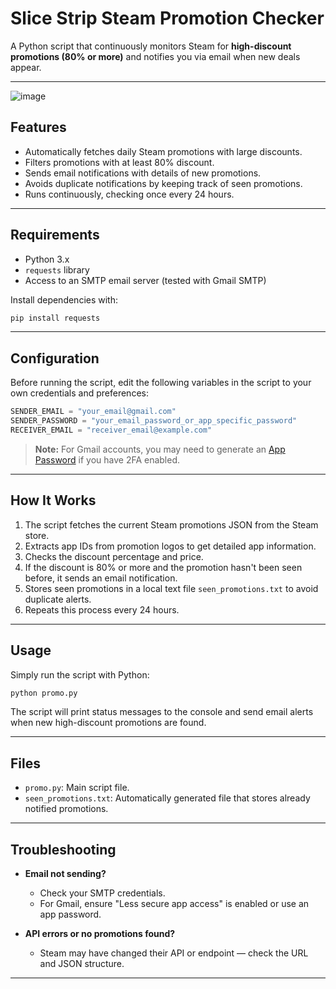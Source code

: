 # Slice Strip Steam Promotion Checker 

A Python script that continuously monitors Steam for **high-discount promotions (80% or more)** and notifies you via email when new deals appear.

---

![image](https://github.com/user-attachments/assets/4e1294fd-6c64-4553-82af-16e6e7f1d91b)


## Features

* Automatically fetches daily Steam promotions with large discounts.
* Filters promotions with at least 80% discount.
* Sends email notifications with details of new promotions.
* Avoids duplicate notifications by keeping track of seen promotions.
* Runs continuously, checking once every 24 hours.

---

## Requirements

* Python 3.x
* `requests` library
* Access to an SMTP email server (tested with Gmail SMTP)

Install dependencies with:

```bash
pip install requests
```

---

## Configuration

Before running the script, edit the following variables in the script to your own credentials and preferences:

```python
SENDER_EMAIL = "your_email@gmail.com"
SENDER_PASSWORD = "your_email_password_or_app_specific_password"
RECEIVER_EMAIL = "receiver_email@example.com"
```

> **Note:** For Gmail accounts, you may need to generate an [App Password](https://support.google.com/accounts/answer/185833) if you have 2FA enabled.

---

## How It Works

1. The script fetches the current Steam promotions JSON from the Steam store.
2. Extracts app IDs from promotion logos to get detailed app information.
3. Checks the discount percentage and price.
4. If the discount is 80% or more and the promotion hasn't been seen before, it sends an email notification.
5. Stores seen promotions in a local text file `seen_promotions.txt` to avoid duplicate alerts.
6. Repeats this process every 24 hours.

---

## Usage

Simply run the script with Python:

```bash
python promo.py
```

The script will print status messages to the console and send email alerts when new high-discount promotions are found.

---

## Files

* `promo.py`: Main script file.
* `seen_promotions.txt`: Automatically generated file that stores already notified promotions.

---

## Troubleshooting

* **Email not sending?**

  * Check your SMTP credentials.
  * For Gmail, ensure "Less secure app access" is enabled or use an app password.
* **API errors or no promotions found?**

  * Steam may have changed their API or endpoint — check the URL and JSON structure.

---


